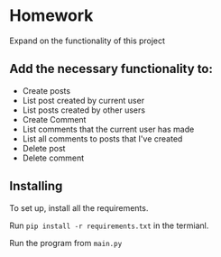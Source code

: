 # Homework

Expand on the functionality of this project

## Add the necessary functionality to:

* Create posts
* List post created by current user
* List posts created by other users
* Create Comment
* List comments that the current user has made
* List all comments to posts that I've created
* Delete post
* Delete comment

## Installing

To set up, install all the requirements.

Run `pip install -r requirements.txt` in the termianl.

Run the program from `main.py`
